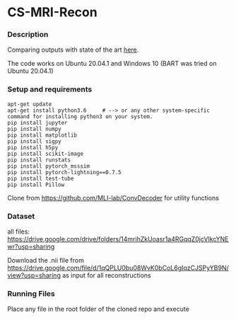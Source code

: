 # CS-MRI-Recon

### Description
Comparing outputs with state of the art  [here](https://github.com/MLI-lab/ConvDecoder). <br> 

The code works on Ubuntu 20.04.1 and Windows 10
(BART was tried on Ubuntu 20.04.1)
### Setup and requirements
    apt-get update
    apt-get install python3.6     # --> or any other system-specific command for installing python3 on your system.
	pip install jupyter
	pip install numpy
	pip install matplotlib
	pip install sigpy
	pip install h5py
	pip install scikit-image
	pip install runstats
	pip install pytorch_msssim
	pip install pytorch-lightning==0.7.5
	pip install test-tube
	pip install Pillow
Clone from https://github.com/MLI-lab/ConvDecoder for utility functions

### Dataset
all files: https://drive.google.com/drive/folders/14mrihZkUoasr1a4RGqqZ0jcVIkcYNEwr?usp=sharing

Download the .nii file from https://drive.google.com/file/d/1qQPLU0bu08WvK0bCoL6gIqzCJSPyYB9N/view?usp=sharing as input for all reconstructions

### Running Files
Place any file in the root folder of the cloned repo and execute
